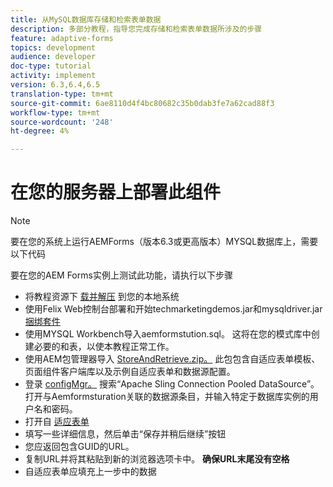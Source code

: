 ```yaml
---
title: 从MySQL数据库存储和检索表单数据
description: 多部分教程，指导您完成存储和检索表单数据所涉及的步骤
feature: adaptive-forms
topics: development
audience: developer
doc-type: tutorial
activity: implement
version: 6.3,6.4,6.5
translation-type: tm+mt
source-git-commit: 6ae8110d4f4bc80682c35b0dab3fe7a62cad88f3
workflow-type: tm+mt
source-wordcount: '248'
ht-degree: 4%

---
```



# 在您的服务器上部署此组件

>[!NOTE]
要在您的系统上运行AEMForms（版本6.3或更高版本）MYSQL数据库上，需要以下代码

要在您的AEM Forms实例上测试此功能，请执行以下步骤

* 将教程资源下 [载并解压](assets/store-retrieve-form-data.zip) 到您的本地系统
* 使用Felix Web控制台部署和开始techmarketingdemos.jar和mysqldriver.jar [捆绑套件](http://localhost:4502/system/console/configMgr)
* 使用MYSQL Workbench导入aemformstution.sql。 这将在您的模式库中创建必要的和表，以使本教程正常工作。
* 使用AEM包管理器导入 [StoreAndRetrieve.zip。](http://localhost:4502/crx/packmgr/index.jsp) 此包包含自适应表单模板、页面组件客户端库以及示例自适应表单和数据源配置。
* 登录 [configMgr。](http://localhost:4502/system/console/configMgr) 搜索“Apache Sling Connection Pooled DataSource”。 打开与Aemformsturation关联的数据源条目，并输入特定于数据库实例的用户名和密码。
* 打开自 [适应表单](http://localhost:4502/content/dam/formsanddocuments/demostoreandretrieveformdata/jcr:content?wcmmode=disabled)
* 填写一些详细信息，然后单击“保存并稍后继续”按钮
* 您应返回包含GUID的URL。
* 复制URL并将其粘贴到新的浏览器选项卡中。 **确保URL末尾没有空格**
* 自适应表单应填充上一步中的数据
